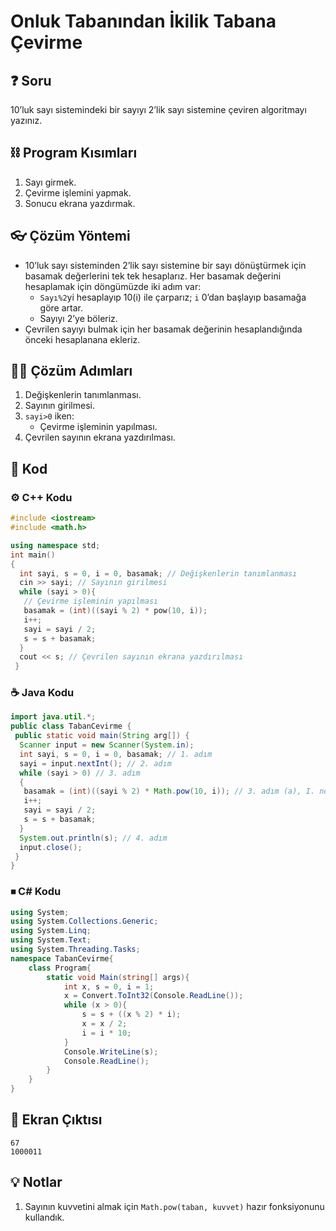 # Onluk Tabanından İkilik Tabana Çevirme

## ❓ Soru
10’luk sayı sistemindeki bir sayıyı 2’lik sayı sistemine çeviren algoritmayı yazınız.

## ⛓ Program Kısımları
1. Sayı girmek.
2. Çevirme işlemini yapmak.
3. Sonucu ekrana yazdırmak.

## 👓 Çözüm Yöntemi 
- 10’luk sayı sisteminden 2’lik sayı sistemine bir sayı dönüştürmek için basamak değerlerini tek tek hesaplarız. Her basamak değerini hesaplamak için döngümüzde iki adım var:
  - `Sayı%2`yi hesaplayıp 10(i) ile çarparız; `i` 0’dan başlayıp basamağa göre artar.
  - Sayıyı 2’ye böleriz.
- Çevrilen sayıyı bulmak için her basamak değerinin hesaplandığında önceki hesaplanana ekleriz.
  
## 👩‍🔧 Çözüm Adımları
1. Değişkenlerin tanımlanması.
2. Sayının girilmesi.
3. `sayi>0` iken:
   - Çevirme işleminin yapılması.
4. Çevrilen sayının ekrana yazdırılması.

## 🤖 Kod

[//]: ------------------------------------------------------------------------------
<!-- ----------------------------- C++ Kodu ----------------------------------- -->
[//]: ------------------------------------------------------------------------------

### ⚙ C++ Kodu

```cpp
#include <iostream>
#include <math.h> 

using namespace std;
int main()
{
  int sayi, s = 0, i = 0, basamak; // Değişkenlerin tanımlanması
  cin >> sayi; // Sayının girilmesi 
  while (sayi > 0){
   // Çevirme işleminin yapılması   
   basamak = (int)((sayi % 2) * pow(10, i));
   i++;
   sayi = sayi / 2;
   s = s + basamak;
  }
  cout << s; // Çevrilen sayının ekrana yazdırılması
 }
```

[//]: ------------------------------------------------------------------------------
<!-- ----------------------------- Java Kodu ----------------------------------- -->
[//]: ------------------------------------------------------------------------------

### ☕ Java Kodu

```java
import java.util.*;
public class TabanCevirme {
 public static void main(String arg[]) {
  Scanner input = new Scanner(System.in);
  int sayi, s = 0, i = 0, basamak; // 1. adım
  sayi = input.nextInt(); // 2. adım
  while (sayi > 0) // 3. adım
  {
   basamak = (int)((sayi % 2) * Math.pow(10, i)); // 3. adım (a), I. nota bak
   i++;
   sayi = sayi / 2;
   s = s + basamak;
  }
  System.out.println(s); // 4. adım
  input.close();
 }
}
```

[//]: ------------------------------------------------------------------------------
<!-- ----------------------------- C# Kodu ----------------------------------- -->
[//]: ------------------------------------------------------------------------------

### ⏹ C# Kodu

```cs
using System;
using System.Collections.Generic;
using System.Linq;
using System.Text;
using System.Threading.Tasks;
namespace TabanCevirme{
    class Program{
        static void Main(string[] args){
            int x, s = 0, i = 1;
            x = Convert.ToInt32(Console.ReadLine());
            while (x > 0){
                s = s + ((x % 2) * i);
                x = x / 2;
                i = i * 10;
            }
            Console.WriteLine(s);
            Console.ReadLine();
        }
    }
}
```

## 🎉 Ekran Çıktısı

```
67
1000011
```

## 💡 Notlar 
1. Sayının kuvvetini almak için `Math.pow(taban, kuvvet)` hazır fonksiyonunu kullandık.